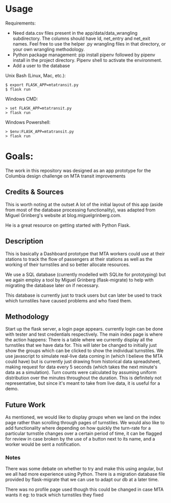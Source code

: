 # Usage

Requirements:
- Need data.csv files present in the app/data/data_wrangling subdirectory. The columns should have Id, net_entry and net_exit names. Feel free to use the helper .py wrangling files in that directory, or your own wrangling methodology.
- Python package management: pip install pipenv followed by pipenv install in the project directory. Pipenv shell to activate the environment.
- Add a user to the database

Unix Bash (Linux, Mac, etc.):
```#!/bin/bash
$ export FLASK_APP=mtatransit.py
$ flask run
```

Windows CMD:
```console
> set FLASK_APP=mtatransit.py
> flask run
```

Windows Powershell:
```console
> $env:FLASK_APP=mtatransit.py
> flask run
```

# Goals:

The work in this repository was designed as an app prototype for 
the Columbia design challenge on MTA transit improvements

## Credits & Sources
This is worth noting at the outset
A lot of the initial layout of this app (aside from most of the database processing functionality),
was adapted from Miguel Grinberg's website at blog.miguelgrinberg.com.

He is a great resource on getting started with Python Flask.

## Description
This is basically a Dashboard prototype that MTA workers could use at their stations to track the flow of 
passengers at their stations as well as the working of their turnstiles and so better allocate resources.

We use a SQL database (currently modelled with SQLite for prototyping) but we again employ a tool by Miguel Grinberg (flask-migrate) to help with migrating the database later on if necessary.

This database is currently just to track users but can later be used to track which turnstiles have caused problems and who fixed them.

## Methodology
Start up the flask server, a login page appears. currently login can be done with tester and test credentials respectively.
The main index page is where the action happens:
There is a table where we currently display all the turnstiles that we have data for.
This will later be changed to initially just show the groups which can be clicked to show the
individual turnstiles.
We use javascript to simulate real-live data coming in (which I believe the MTA could have) but
is currently just drawing from historical data spreadsheet, making request for data every 5 seconds
(which takes the next minute's data as a simulation).
Turn counts were calculated by assuming uniform distribution over the minutes throughout the duration.
This is definitely not representative, but since it's meant to take from live data, it is useful
for a demo.

## Future Work
As mentioned, we would like to display *groups* when we land on the index page rather than scrolling
through pages of turnstiles.
We would also like to add functionality where depending on how quickly the turn-rate for a particular 
turnstile changes over a certain period of time, it can be flagged for review in case broken
by the use of a button next to its name, and a worker would be sent a notification.

### Notes
There was some debate on whether to try and make this using angular, but we all
had more experience using Python.
There is a migration database file provided by flask-migrate that we can use 
to adapt our db at a later time.

There was no profile page used though this could be changed in case MTA wants it eg: to track which turnstiles they fixed

